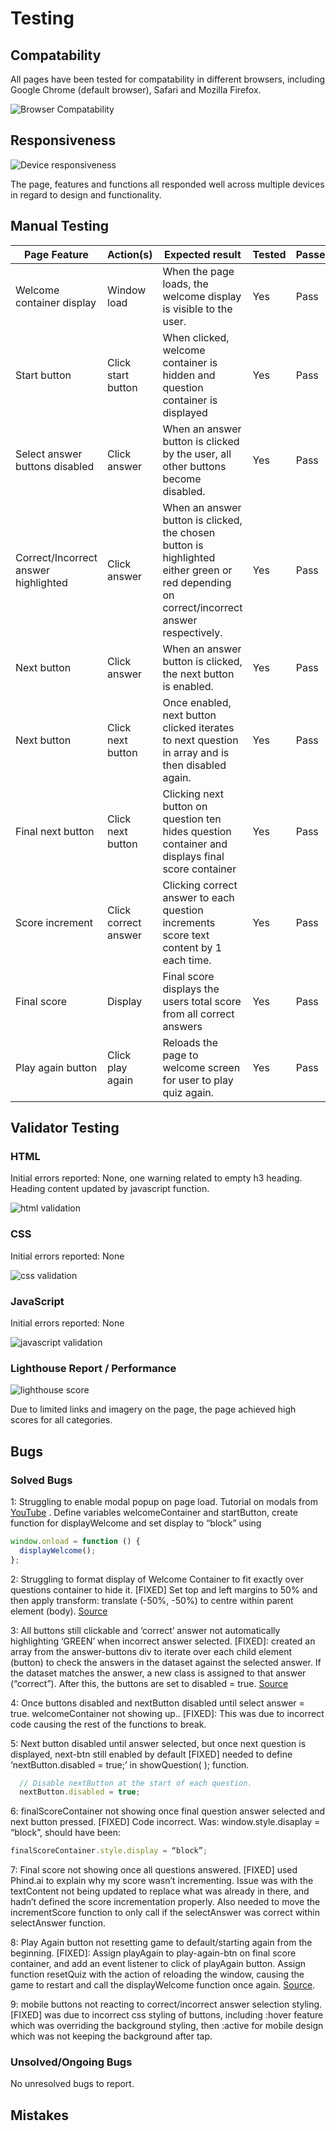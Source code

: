 # Testing

## Compatability

All pages have been tested for compatability in different browsers, including Google Chrome (default browser), Safari and Mozilla Firefox.

![Browser Compatability](https://github.com/LcodeM/lets-get-quizzical/blob/main/documentation/browser_compatability.png)

## Responsiveness

![Device responsiveness](https://github.com/LcodeM/lets-get-quizzical/blob/main/documentation/responsive_design.gif)

The page, features and functions all responded well across multiple devices in regard to design and functionality.

## Manual Testing

|Page Feature                        |Action(s)           |Expected result                                                                                                                           |Tested|Passed/Failed|Comments|
|------------------------------------|--------------------|------------------------------------------------------------------------------------------------------------------------------------------|------|-------------|--------|
|Welcome container display           |Window load         |When the page loads, the welcome display is visible to the user.                                                                          |Yes   |Pass         |        |
|Start button                        |Click start button  |When clicked, welcome container is hidden and question container is displayed                                                             |Yes   |Pass         |        |
|Select answer buttons disabled      |Click answer        |When an answer button is clicked by the user, all other buttons become disabled.                                                          |Yes   |Pass         |        |
|Correct/Incorrect answer highlighted|Click answer        |When an answer button is clicked, the chosen button is highlighted either green or red depending on correct/incorrect answer respectively.|Yes   |Pass         |        |
|Next button                         |Click answer        |When an answer button is clicked, the next button is enabled.                                                                             |Yes   |Pass         |        |
|Next button                         |Click next button   |Once enabled, next button clicked iterates to next question in array and is then disabled again.                                          |Yes   |Pass         |        |
|Final next button                   |Click next button   |Clicking next button on question ten hides question container and displays final score container                                          |Yes   |Pass         |        |
|Score increment                     |Click correct answer|Clicking correct answer to each question increments score text content by 1 each time.                                                    |Yes   |Pass         |        |
|Final score                         |Display             |Final score displays the users total score from all correct answers                                                                       |Yes   |Pass         |        |
|Play again button                   |Click play again    |Reloads the page to welcome screen for user to play quiz again.                                                                           |Yes   |Pass         |        |


## Validator Testing

### HTML 

Initial errors reported: None, one warning related to empty h3 heading. Heading content updated by javascript function.

![html validation](https://github.com/LcodeM/lets-get-quizzical/blob/main/documentation/html_validation_pass.png)

### CSS

Initial errors reported: None

![css validation](https://github.com/LcodeM/lets-get-quizzical/blob/main/documentation/css_validation_pass.png)

### JavaScript

Initial errors reported: None

![javascript validation](https://github.com/LcodeM/lets-get-quizzical/blob/main/documentation/jshint_validation.png)

### Lighthouse Report / Performance

![lighthouse score](https://github.com/LcodeM/lets-get-quizzical/blob/main/documentation/lighthouse_score.png)

Due to limited links and imagery on the page, the page achieved high scores for all categories.

## Bugs

### Solved Bugs

1: Struggling to enable modal popup on page load. 
Tutorial on modals from [YouTube](https://www.youtube.com/watch?v=r_PL0K2fGkY) . Define variables welcomeContainer and startButton, create function for displayWelcome and set display to “block” using 
```js
window.onload = function () {
  displayWelcome();
};
```

2: Struggling to format display of Welcome Container to fit exactly over questions container to hide it. [FIXED] Set top and left margins to 50% and then apply transform: translate (-50%, -50%) to centre within parent element (body). 
[Source](https://www.shecodes.io/athena/121718-how-to-use-transform-translate-50-50-to-center-an-element-in-css#:~:text=The%20transform%3A%20translate(%2D50,vertically%20within%20its%20parent%20container.))

3: All buttons still clickable and ‘correct’ answer not automatically highlighting ‘GREEN’ when incorrect answer selected. [FIXED]: created an array from the answer-buttons div to iterate over each child element (button) to check the answers in the dataset against the selected answer. If the dataset matches the answer, a new class is assigned to that answer (“correct”). After this, the buttons are set to disabled = true. [Source](https://www.youtube.com/watch?v=PBcqGxrr9g8&ab_channel=GreatStack)

4: Once buttons disabled and nextButton disabled until select answer = true. welcomeContainer not showing up.. [FIXED]: This was due to incorrect code causing the rest of the functions to break.

5: Next button disabled until answer selected, but once next question is displayed, next-btn still enabled by default [FIXED] needed to define ‘nextButton.disabled = true;’ in showQuestion( ); function.
```js
  // Disable nextButton at the start of each question.
  nextButton.disabled = true;
  ```

6: finalScoreContainer not showing once final question answer selected and next button pressed. [FIXED] Code incorrect. Was: window.style.disaplay = “block”, should have been: 
```js
finalScoreContainer.style.display = “block”;
```

7: Final score not showing once all questions answered. [FIXED] used Phind.ai to explain why my score wasn’t incrementing. Issue was with the textContent not being updated to replace what was already in there, and hadn’t defined the score incrementation properly. Also needed to move the incrementScore function to only call if the selectAnswer was correct within selectAnswer function.

8: Play Again button not resetting game to default/starting again from the beginning. [FIXED]: Assign playAgain to play-again-btn on final score container, and add an event listener to click of playAgain button. Assign function resetQuiz with the action of reloading the window, causing the game to restart and call the displayWelcome function once again. [Source](https://developer.mozilla.org/en-US/docs/Web/API/Location/reload).

9: mobile buttons not reacting to correct/incorrect answer selection styling. [FIXED] was due to incorrect css styling of buttons, including :hover feature which was overriding the background styling, then :active for mobile design which was not keeping the background after tap.

### Unsolved/Ongoing Bugs

No unresolved bugs to report.

## Mistakes

